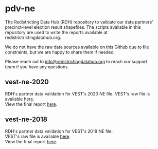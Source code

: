 # pdv-ne

The Redistricting Data Hub (RDH) repository to validate our data partners' precinct-level election result shapefiles. The scripts available in this repository are used to write the reports available at redistrictrictingdatahub.org.

We do not have the raw data sources available on this Github due to file constraints, but we are happy to share them if needed.

Please reach out to [info@redistrictingdatahub.org](mailto:info@redistrictingdatahub.org) to reach our support team if you have any questions.

## vest-ne-2020

RDH's partner data validation for VEST's 2020 NE file. 
VEST's raw file is available [here](https://dataverse.harvard.edu/file.xhtml?fileId=4931791&version=21.0).  
View the final report [here](https://redistrictingdatahub.org/dataset/vest-2020-nebraska-precinct-boundaries-and-election-results/).

## vest-ne-2018

RDH's partner data validation for VEST's 2018 NE file.   
VEST's raw file is available [here](https://dataverse.harvard.edu/file.xhtml?fileId=4931784&version=48.0).  
View the final report [here](https://redistrictingdatahub.org/dataset/vest-2018-nebraska-precinct-and-election-results/).
